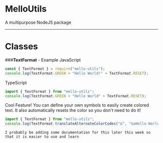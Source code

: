 # MelloUtils
 A multipurpose NodeJS package

---
 # Classes
###**TextFormat** - Example
JavaScript
```js
const { TextFormat } = require("mello-utils");
console.log(TextFormat.GREEN + "Hello World!" + TextFormat.RESET);
```
TypeScript
```ts
import { TextFormat } from "mello-utils";
console.log(TextFormat.GREEN + "Hello World" + TextFormat.RESET);
```
Cool Feature! You can define your own symbols to easily create colored text. It also automatically resets the color so you don't need to do it!
```ts
import { TextFormat } from "mello-utils";
console.log(TextFormat.translateAlternateColorCodes("&", "&aHello World!"));
```
`I probably be adding some documentation for this later this week so that it is easier to use and learn`